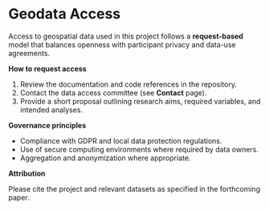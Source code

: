 # Geodata Access


Access to geospatial data used in this project follows a **request-based** model that balances openness with participant privacy and data-use agreements.


**How to request access**


1. Review the documentation and code references in the repository.
2. Contact the data access committee (see **Contact** page).
3. Provide a short proposal outlining research aims, required variables, and intended analyses.


**Governance principles**


- Compliance with GDPR and local data protection regulations.
- Use of secure computing environments where required by data owners.
- Aggregation and anonymization where appropriate.


**Attribution**


Please cite the project and relevant datasets as specified in the forthcoming paper.